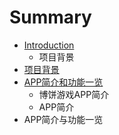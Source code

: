 # Summary

* [Introduction](README.md)
   * 项目背景
* [项目背景](xiang_mu_bei_jing.md)
* [APP简介和功能一览](appjian_jie_he_gong_neng_yi_lan.md)
   * 博饼游戏APP简介
   * APP简介
* APP简介与功能一览

